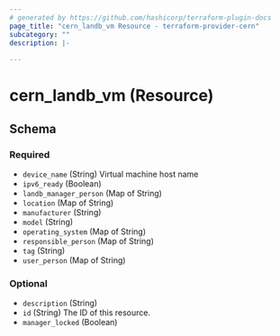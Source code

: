 ```yaml
---
# generated by https://github.com/hashicorp/terraform-plugin-docs
page_title: "cern_landb_vm Resource - terraform-provider-cern"
subcategory: ""
description: |-
  
---
```


# cern_landb_vm (Resource)





<!-- schema generated by tfplugindocs -->
## Schema

### Required

- `device_name` (String) Virtual machine host name
- `ipv6_ready` (Boolean)
- `landb_manager_person` (Map of String)
- `location` (Map of String)
- `manufacturer` (String)
- `model` (String)
- `operating_system` (Map of String)
- `responsible_person` (Map of String)
- `tag` (String)
- `user_person` (Map of String)

### Optional

- `description` (String)
- `id` (String) The ID of this resource.
- `manager_locked` (Boolean)


